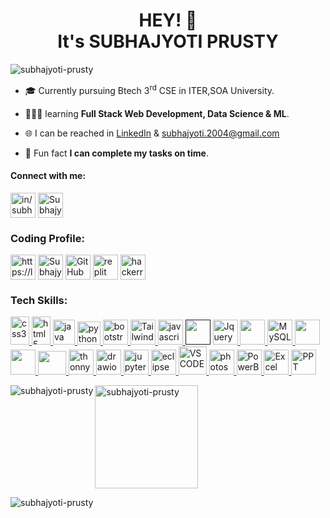 <h1 align="center">HEY! 👋<br>It's SUBHAJYOTI PRUSTY </h1>
<!-- <img align="right" alt="Coding" width="400" src="https://img.freepik.com/free-photo/blockchain-technology-cartoon-illustration_23-2151572132.jpg?t=st=1719908123~exp=1719911723~hmac=e03379a3023668b0f8df9364987861e7004712a97d1e677fbf2766672c6343b2&w=900"> -->
<p align="left"> <img src="https://komarev.com/ghpvc/?username=subhajyoti-prusty&label=Profile%20views&color=0e75b6&style=flat" alt="subhajyoti-prusty" /> </p>

- 🎓 Currently pursuing Btech 3<sup>rd</sup> CSE in ITER,SOA University.

- 👨🏻‍💻 learning **Full Stack Web Development, Data Science & ML**.

- 🌐 I can be reached in <a href="https://www.linkedin.com/in/subhajyoti-prusty-46b498257/">LinkedIn</a> & subhajyoti.2004@gmail.com  <!-- **in/subhajyoti-prusty-46b498257**. -->

- 🌟 Fun fact **I can complete my tasks on time**.
      
<h4 align="left">Connect with me:</h4>
<p align="left">
<a href="https://www.linkedin.com/in/subhajyoti-prusty-46b498257/" target="blank"><img align="center" src="https://play-lh.googleusercontent.com/kMofEFLjobZy_bCuaiDogzBcUT-dz3BBbOrIEjJ-hqOabjK8ieuevGe6wlTD15QzOqw" alt="in/subhajyoti-prusty-46b498257" height="40" width="40" /></a>
<a href="https://twitter.com/SubhajyotiPrus1" target="blank"><img align="center" src="https://toppng.com/uploads/preview/twitter-x-new-logo-icon-png-11692480121koxvq54was.webp" alt="SubhajyotiPrus1" height="40" width="40" /></a>

<h3 align="left">Coding Profile:</h3>
<p align="left">
<!--   <a href="https://stackoverflow.com/users/subhajyoti prusty" target="blank"><img align="center" src="https://cdn.icon-icons.com/icons2/2108/PNG/512/stackoverflow_icon_130823.png" alt="subhajyoti prusty"     height="40" width="40" /></a> -->
  <a href="https://leetcode.com/Subhajyoti-Prusty/" target="blank"><img align="center" src="https://user-images.githubusercontent.com/36547915/97088991-45da5d00-1652-11eb-900f-80d106540f4f.png"   alt="https://leetcode.com/Subhajyoti-Prusty/" height="40" width="40" /></a>
<!--   <a href="https://discord.gg/https://discord.gg/mwz4hwUr" target="blank"><img align="center" src="https://cdn-icons-png.flaticon.com/512/3670/3670157.png" alt="https://discord.gg/mwz4hwUr" height="40" width="40" /></a> -->
  <a href="https://www.codingninjas.com/studio/profile/8a25db6d-0085-48bf-9198-c02bee7be96b" target="blank"><img align="center" src="https://play-lh.googleusercontent.com/Dj3UlCKl9k4bfyvtSSWwCaQxp-TkmPx1Np7bT3NzqJjaZLblO5KzJM5bfR9HFfCIKfg"alt="Subhajyoti Prusty" height="40" width="40" /></a>
  <a href="https://github.com/subhajyoti-prusty" target="blank"><img align="center" src="https://github.githubassets.com/assets/GitHub-Mark-ea2971cee799.png"alt="GitHub" height="40" width="40" /></a>
  <a href="https://replit.com/~" target="blank"><img align="center" src="https://upload.wikimedia.org/wikipedia/commons/thumb/7/78/New_Replit_Logo.svg/1200px-New_Replit_Logo.svg.png"alt="replit" height="40" width="40" /></a>
  <a href="https://www.hackerrank.com/profile/subhajyoti_20041" target="blank"><img align="center" src="https://cdn4.iconfinder.com/data/icons/logos-and-brands/512/160_Hackerrank_logo_logos-512.png"alt="hackerrank" height="40" width="40" /></a>
<!--   <a href="" target="blank"><img align="center" src=""alt="" height="40" width="40" /></a>
  <a href="" target="blank"><img align="center" src=""alt="" height="40" width="40" /></a>
  <a href="" target="blank"><img align="center" src=""alt="" height="40" width="40" /></a> --> 
</p>

<h3 align="left">Tech Skills:</h3>
<p align="left"> 
  <a href="https://www.w3schools.com/css/" target="_blank" rel="noreferrer"> <img src="https://brandslogos.com/wp-content/uploads/images/large/css-logo.png" alt="css3" width="30" height="45"/> </a> 
  <a href="https://www.w3.org/html/" target="_blank" rel="noreferrer"> <img src="https://brandslogos.com/wp-content/uploads/images/html5-logo.png" alt="html5" width="30" height="45"/> </a> 
  <a href="https://www.java.com" target="_blank" rel="noreferrer"> <img src="https://brandslogos.com/wp-content/uploads/images/java-logo-2.png" alt="java" width="35" height="40"/> </a> 
  </a>
  <a href="https://www.python.org" target="_blank" rel="noreferrer"> <img src="https://cdn.freebiesupply.com/logos/large/2x/python-5-logo-png-transparent.png" alt="python" width="37" height="37"/> </a>
  <a href="https://getbootstrap.com/" target="_blank" rel="noreferrer"> <img src="https://brandslogos.com/wp-content/uploads/thumbs/bootstrap-logo-vector.svg" alt="bootstrap" width="40" height="40"/> </a>
  <a href="https://tailwindcss.com/" target="_blank" rel="noreferrer"> <img src="https://encrypted-tbn0.gstatic.com/images?q=tbn:ANd9GcTeKPw4CK4jcH7udsFHZdiB3iIOuI3fUCsxUZosXy4Y1yd25NA-dzCBPrSDIhg1BwObl3w&usqp=CAU" alt="Tailwindcss" width="40" height="40"/> </a>
  <a href="https://www.javascript.com/" target="_blank" rel="noreferrer"> <img src="https://upload.wikimedia.org/wikipedia/commons/3/3b/Javascript_Logo.png" alt="javascript" width="40" height="40"/> </a>
  <a href="" target="blank"><img src="https://w7.pngwing.com/pngs/74/362/png-transparent-typescript-plain-logo-icon-thumbnail.png"alt="" height="40" width="40"/></a>
  <a href="https://jquery.com/" target="_blank" rel="noreferrer"> <img src="https://w7.pngwing.com/pngs/1004/13/png-transparent-jquery-hd-logo.png" alt="Jquery" width="40" height="40"/> </a>
  <a href="https://angular.dev/" target="_blank" rel="noreferrer"> <img src="https://seeklogo.com/images/A/angular-icon-logo-5FC0C40EAC-seeklogo.com.png" alt="" width="40" height="40"/> </a>
  <a href="https://www.mysql.com/" target="_blank" rel="noreferrer"> <img src="https://www.freepnglogos.com/uploads/logo-mysql-png/logo-mysql-mysql-logo-png-images-are-download-crazypng-21.png" alt="MySQL" width="40" height="40"/> </a>
  <a href="https://numpy.org/" target="_blank" rel="noreferrer"> <img src="https://cdn.worldvectorlogo.com/logos/numpy-1.svg" alt="" width="40" height="40"/> </a>
  <a href="https://pandas.pydata.org/" target="_blank" rel="noreferrer"> <img src="https://upload.wikimedia.org/wikipedia/commons/thumb/2/22/Pandas_mark.svg/1200px-Pandas_mark.svg.png" alt="" width="40" height="40"/> </a>
  <a href="https://scikit-learn.org/stable/#" target="_blank" rel="noreferrer"> <img src="https://e7.pngegg.com/pngimages/39/4/png-clipart-logo-scikit-learn-python-github-machine-learning-text-orange.png" alt="" width="45" height="38"/> </a>
<!--   <a href="https://www.linux.org/" target="_blank" rel="noreferrer"> <img src="https://brandslogos.com/wp-content/uploads/images/linux-tux-logo.png" alt="linux" width="50" height="50"/>  -->
  <a href="https://thonny.org/" target="_blank" rel="noreferrer"> <img src="https://upload.wikimedia.org/wikipedia/commons/e/e2/Thonny_logo.png" alt="thonny" width="40" height="40"/> </a>
  <a href="https://www.drawio.com/" target="_blank" rel="noreferrer"> <img src="https://upload.wikimedia.org/wikipedia/commons/thumb/3/3e/Diagrams.net_Logo.svg/1200px-Diagrams.net_Logo.svg.png" alt="drawio" width="40" height="40"/> </a>
  <a href="https://jupyter.org/" target="_blank" rel="noreferrer"> <img src="https://upload.wikimedia.org/wikipedia/commons/thumb/3/38/Jupyter_logo.svg/883px-Jupyter_logo.svg.png" alt="jupyter notebook" width="40" height="40"/> </a>
  <a href="https://www.eclipse.org/" target="_blank" rel="noreferrer"> <img src="https://cdn.freebiesupply.com/logos/large/2x/eclipse-11-logo-png-transparent.png" alt="eclipse" width="40" height="40"/> </a>
  <a href="https://code.visualstudio.com/" target="_blank" rel="noreferrer"> <img src="https://code.visualstudio.com/assets/branding/app-icon.png" alt="VS CODE" width="45" height="45"/> </a>
  <a href="https://www.photoshop.com/en" target="_blank" rel="noreferrer"> <img src="https://i.pinimg.com/originals/9c/ea/ba/9ceaba69b7a9f89158ff953107978f3e.png" alt="photoshop" width="40" height="40"/> </a> 
  <a href="https://playground.powerbi.com/en-us/" target="_blank" rel="noreferrer"> <img src="https://upload.wikimedia.org/wikipedia/commons/thumb/c/cf/New_Power_BI_Logo.svg/630px-New_Power_BI_Logo.svg.png" alt="PowerBI" width="40" height="40"/> </a>
  <a href="#" target="_blank" rel="noreferrer"> <img src="https://i.pinimg.com/736x/13/88/5f/13885f590c6070c7f106b0f19a17ab9b.jpg" alt="Excel" width="40" height="40"/> </a>
  <a href="#" target="_blank" rel="noreferrer"> <img src="https://i.pinimg.com/originals/25/6c/d9/256cd9ab1bf4323d26460ab0384b64a2.png" alt="PPT" width="40" height="40"/> </a>
  <!--   <a href="" target="_blank" rel="noreferrer"> <img src="" alt="" width="50" height="50"/> </a> -->
  <!--   <a href="" target="_blank" rel="noreferrer"> <img src="" alt="" width="50" height="50"/> </a>
  <a href="" target="_blank" rel="noreferrer"> <img src="" alt="" width="50" height="50"/> </a>
  <a href="" target="_blank" rel="noreferrer"> <img src="" alt="" width="50" height="50"/> </a> -->
</p>

<p><img align="left" src="https://github-readme-stats.vercel.app/api/top-langs?username=subhajyoti-prusty&show_icons=true&locale=en&layout=compact" alt="subhajyoti-prusty" /> <img align="center"  height ="165px" src="https://github-readme-stats.vercel.app/api?username=subhajyoti-prusty&show_icons=true&locale=en" alt="subhajyoti-prusty" /></p>


<p><img align="center" src="https://github-readme-streak-stats.herokuapp.com/?user=subhajyoti-prusty&" alt="subhajyoti-prusty" /></p>
